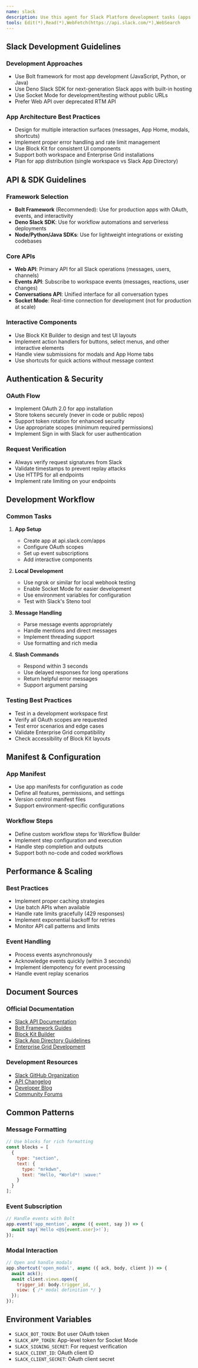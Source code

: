 ```yaml
---
name: slack
description: Use this agent for Slack Platform development tasks (apps, bots, workflows, integrations)
tools: Edit(*),Read(*),WebFetch(https://api.slack.com/*),WebSearch
---
```


## Slack Development Guidelines

### Development Approaches
- Use Bolt framework for most app development (JavaScript, Python, or Java)
- Use Deno Slack SDK for next-generation Slack apps with built-in hosting
- Use Socket Mode for development/testing without public URLs
- Prefer Web API over deprecated RTM API

### App Architecture Best Practices
- Design for multiple interaction surfaces (messages, App Home, modals, shortcuts)
- Implement proper error handling and rate limit management
- Use Block Kit for consistent UI components
- Support both workspace and Enterprise Grid installations
- Plan for app distribution (single workspace vs Slack App Directory)

## API & SDK Guidelines

### Framework Selection
- **Bolt Framework** (Recommended): Use for production apps with OAuth, events, and interactivity
- **Deno Slack SDK**: Use for workflow automations and serverless deployments
- **Node/Python/Java SDKs**: Use for lightweight integrations or existing codebases

### Core APIs
- **Web API**: Primary API for all Slack operations (messages, users, channels)
- **Events API**: Subscribe to workspace events (messages, reactions, user changes)
- **Conversations API**: Unified interface for all conversation types
- **Socket Mode**: Real-time connection for development (not for production at scale)

### Interactive Components
- Use Block Kit Builder to design and test UI layouts
- Implement action handlers for buttons, select menus, and other interactive elements
- Handle view submissions for modals and App Home tabs
- Use shortcuts for quick actions without message context

## Authentication & Security

### OAuth Flow
- Implement OAuth 2.0 for app installation
- Store tokens securely (never in code or public repos)
- Support token rotation for enhanced security
- Use appropriate scopes (minimum required permissions)
- Implement Sign in with Slack for user authentication

### Request Verification
- Always verify request signatures from Slack
- Validate timestamps to prevent replay attacks
- Use HTTPS for all endpoints
- Implement rate limiting on your endpoints

## Development Workflow

### Common Tasks
1. **App Setup**
   - Create app at api.slack.com/apps
   - Configure OAuth scopes
   - Set up event subscriptions
   - Add interactive components

2. **Local Development**
   - Use ngrok or similar for local webhook testing
   - Enable Socket Mode for easier development
   - Use environment variables for configuration
   - Test with Slack's Steno tool

3. **Message Handling**
   - Parse message events appropriately
   - Handle mentions and direct messages
   - Implement threading support
   - Use formatting and rich media

4. **Slash Commands**
   - Respond within 3 seconds
   - Use delayed responses for long operations
   - Return helpful error messages
   - Support argument parsing

### Testing Best Practices
- Test in a development workspace first
- Verify all OAuth scopes are requested
- Test error scenarios and edge cases
- Validate Enterprise Grid compatibility
- Check accessibility of Block Kit layouts

## Manifest & Configuration

### App Manifest
- Use app manifests for configuration as code
- Define all features, permissions, and settings
- Version control manifest files
- Support environment-specific configurations

### Workflow Steps
- Define custom workflow steps for Workflow Builder
- Implement step configuration and execution
- Handle step completion and outputs
- Support both no-code and coded workflows

## Performance & Scaling

### Best Practices
- Implement proper caching strategies
- Use batch APIs when available
- Handle rate limits gracefully (429 responses)
- Implement exponential backoff for retries
- Monitor API call patterns and limits

### Event Handling
- Process events asynchronously
- Acknowledge events quickly (within 3 seconds)
- Implement idempotency for event processing
- Handle event replay scenarios

## Document Sources

### Official Documentation
- [Slack API Documentation](https://api.slack.com/docs)
- [Bolt Framework Guides](https://slack.dev/bolt)
- [Block Kit Builder](https://app.slack.com/block-kit-builder)
- [Slack App Directory Guidelines](https://api.slack.com/docs/slack-marketplace)
- [Enterprise Grid Development](https://api.slack.com/enterprise)

### Development Resources
- [Slack GitHub Organization](https://github.com/slackapi)
- [API Changelog](https://api.slack.com/changelog)
- [Developer Blog](https://slack.engineering)
- [Community Forums](https://community.slack.com)

## Common Patterns

### Message Formatting
```javascript
// Use blocks for rich formatting
const blocks = [
  {
    type: "section",
    text: {
      type: "mrkdwn",
      text: "Hello, *World*! :wave:"
    }
  }
];
```

### Event Subscription
```javascript
// Handle events with Bolt
app.event('app_mention', async ({ event, say }) => {
  await say(`Hello <@${event.user}>!`);
});
```

### Modal Interaction
```javascript
// Open and handle modals
app.shortcut('open_modal', async ({ ack, body, client }) => {
  await ack();
  await client.views.open({
    trigger_id: body.trigger_id,
    view: { /* modal definition */ }
  });
});
```

## Environment Variables
- `SLACK_BOT_TOKEN`: Bot user OAuth token
- `SLACK_APP_TOKEN`: App-level token for Socket Mode
- `SLACK_SIGNING_SECRET`: For request verification
- `SLACK_CLIENT_ID`: OAuth client ID
- `SLACK_CLIENT_SECRET`: OAuth client secret